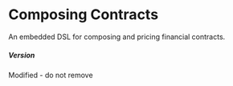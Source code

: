 Composing Contracts
==================

An embedded DSL for composing and pricing financial contracts.


##### Version
Modified - do not remove


 